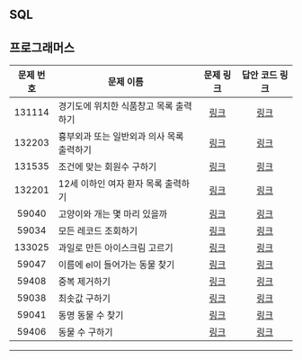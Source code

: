 ## SQL

프로그래머스
----------
| 문제 번호 | 문제 이름 | 문제 링크 | 답안 코드 링크 |
|:---:|---|:---:|:---:|
| 131114 | 경기도에 위치한 식품창고 목록 출력하기 | [링크](https://school.programmers.co.kr/learn/courses/30/lessons/131114) | [링크](https://github.com/nicky-day/CodingTest/blob/main/src/main/java/org/example/sql/programmers/001-%EA%B2%BD%EA%B8%B0%EB%8F%84%EC%97%90_%EC%9C%84%EC%B9%98%ED%95%9C_%EC%8B%9D%ED%92%88%EC%B0%BD%EA%B3%A0_%EB%AA%A9%EB%A1%9D_%EC%B6%9C%EB%A0%A5%ED%95%98%EA%B8%B0.sql) |
| 132203 | 흉부외과 또는 일반외과 의사 목록 출력하기 | [링크](https://school.programmers.co.kr/learn/courses/30/lessons/132203) | [링크](https://github.com/nicky-day/CodingTest/blob/main/src/main/java/org/example/sql/programmers/002-%ED%9D%89%EB%B6%80%EC%99%B8%EA%B3%BC_%EB%98%90%EB%8A%94_%EC%9D%BC%EB%B0%98%EC%99%B8%EA%B3%BC_%EC%9D%98%EC%82%AC_%EB%AA%A9%EB%A1%9D_%EC%B6%9C%EB%A0%A5%ED%95%98%EA%B8%B0.sql) |
| 131535 | 조건에 맞는 회원수 구하기 | [링크](https://school.programmers.co.kr/learn/courses/30/lessons/131535#qna) | [링크](https://github.com/nicky-day/CodingTest/blob/main/src/main/java/org/example/sql/programmers/003-%EC%A1%B0%EA%B1%B4%EC%97%90_%EB%A7%9E%EB%8A%94_%ED%9A%8C%EC%9B%90%EC%88%98_%EA%B5%AC%ED%95%98%EA%B8%B0.sql) |
| 132201 | 12세 이하인 여자 환자 목록 출력하기 | [링크](https://school.programmers.co.kr/learn/courses/30/lessons/132201) | [링크](https://github.com/nicky-day/CodingTest/blob/main/src/main/java/org/example/sql/programmers/004-12%EC%84%B8_%EC%9D%B4%ED%95%98%EC%9D%B8_%EC%97%AC%EC%9E%90_%ED%99%98%EC%9E%90_%EB%AA%A9%EB%A1%9D_%EC%B6%9C%EB%A0%A5%ED%95%98%EA%B8%B0.sql) |
| 59040 | 고양이와 개는 몇 마리 있을까 | [링크](https://school.programmers.co.kr/learn/courses/30/lessons/59040) | [링크](https://github.com/nicky-day/CodingTest/blob/main/src/main/java/org/example/sql/programmers/005-%EA%B3%A0%EC%96%91%EC%9D%B4%EC%99%80_%EA%B0%9C%EB%8A%94_%EB%AA%87_%EB%A7%88%EB%A6%AC_%EC%9E%88%EC%9D%84%EA%B9%8C.sql) |
| 59034 | 모든 레코드 조회하기 | [링크](https://school.programmers.co.kr/learn/courses/30/lessons/59034) | [링크](https://github.com/nicky-day/CodingTest/blob/main/src/main/java/org/example/sql/programmers/006-%EB%AA%A8%EB%93%A0_%EB%A0%88%EC%BD%94%EB%93%9C_%EC%A1%B0%ED%9A%8C%ED%95%98%EA%B8%B0.sql) |
| 133025 | 과일로 만든 아이스크림 고르기 | [링크](https://school.programmers.co.kr/learn/courses/30/lessons/133025) | [링크](https://github.com/nicky-day/CodingTest/blob/main/src/main/java/org/example/sql/programmers/007-%EA%B3%BC%EC%9D%BC%EB%A1%9C_%EB%A7%8C%EB%93%A0_%EC%95%84%EC%9D%B4%EC%8A%A4%ED%81%AC%EB%A6%BC_%EA%B3%A0%EB%A5%B4%EA%B8%B0.sql) |
| 59047 | 이름에 el이 들어가는 동물 찾기 | [링크](https://school.programmers.co.kr/learn/courses/30/lessons/59047) | [링크](https://github.com/nicky-day/CodingTest/blob/main/src/main/java/org/example/sql/programmers/008-%EC%9D%B4%EB%A6%84%EC%97%90_el%EC%9D%B4_%EB%93%A4%EC%96%B4%EA%B0%80%EB%8A%94_%EB%8F%99%EB%AC%BC_%EC%B0%BE%EA%B8%B0.sql) |
| 59408 | 중복 제거하기 | [링크](https://school.programmers.co.kr/learn/courses/30/lessons/59408) | [링크](https://github.com/nicky-day/CodingTest/blob/main/src/main/java/org/example/sql/programmers/009-%EC%A4%91%EB%B3%B5_%EC%A0%9C%EA%B1%B0%ED%95%98%EA%B8%B0.sql) |
| 59038 | 최솟값 구하기 | [링크](https://school.programmers.co.kr/learn/courses/30/lessons/59038) | [링크](https://github.com/nicky-day/CodingTest/blob/main/src/main/java/org/example/sql/programmers/010-%EC%B5%9C%EC%86%9F%EA%B0%92_%EA%B5%AC%ED%95%98%EA%B8%B0.sql) |
| 59041 | 동명 동물 수 찾기 | [링크](https://school.programmers.co.kr/learn/courses/30/lessons/59041) | [링크](https://github.com/nicky-day/CodingTest/blob/main/src/main/java/org/example/sql/programmers/011-%EB%8F%99%EB%AA%85_%EB%8F%99%EB%AC%BC_%EC%88%98_%EC%B0%BE%EA%B8%B0.sql) |
| 59406 | 동물 수 구하기 | [링크](https://school.programmers.co.kr/learn/courses/30/lessons/59406) | [링크](https://github.com/nicky-day/CodingTest/blob/main/src/main/java/org/example/sql/programmers/012-%EB%8F%99%EB%AC%BC_%EC%88%98_%EA%B5%AC%ED%95%98%EA%B8%B0.sql) |
----------
